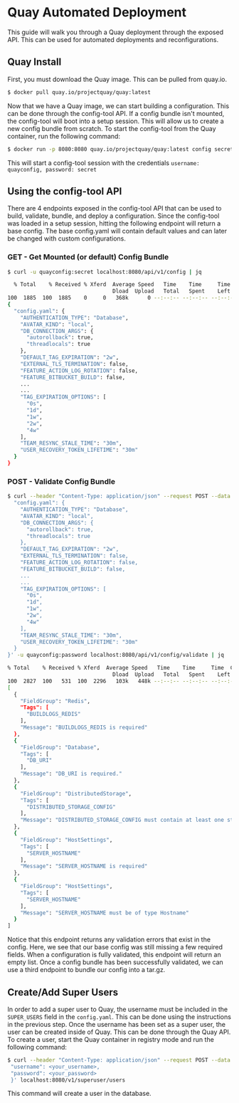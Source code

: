 # Quay Automated Deployment

This guide will walk you through a Quay deployment through the exposed API. This can be used for automated deployments and reconfigurations.

## Quay Install

First, you must download the Quay image. This can be pulled from quay.io.

```bash
$ docker pull quay.io/projectquay/quay:latest
```

Now that we have a Quay image, we can start building a configuration. This can be done through the config-tool API. If a config bundle isn't mounted, the config-tool will boot into a setup session. This will allow us to create a new config bundle from scratch. To start the config-tool from the Quay container, run the following command:

```bash
$ docker run -p 8080:8080 quay.io/projectquay/quay:latest config secret
```

This will start a config-tool session with the credentials `username: quayconfig, password: secret`

## Using the config-tool API

There are 4 endpoints exposed in the config-tool API that can be used to build, validate, bundle, and deploy a configuration. Since the config-tool was loaded in a setup session, hitting the following endpoint will return a base config. The base config.yaml will contain default values and can later be changed with custom configurations.

### GET - Get Mounted (or default) Config Bundle

```bash
$ curl -u quayconfig:secret localhost:8080/api/v1/config | jq

  % Total    % Received % Xferd  Average Speed   Time    Time     Time  Current
                                 Dload  Upload   Total   Spent    Left  Speed
100  1885  100  1885    0     0   368k      0 --:--:-- --:--:-- --:--:--  368k
{
  "config.yaml": {
    "AUTHENTICATION_TYPE": "Database",
    "AVATAR_KIND": "local",
    "DB_CONNECTION_ARGS": {
      "autorollback": true,
      "threadlocals": true
    },
    "DEFAULT_TAG_EXPIRATION": "2w",
    "EXTERNAL_TLS_TERMINATION": false,
    "FEATURE_ACTION_LOG_ROTATION": false,
    "FEATURE_BITBUCKET_BUILD": false,
    ...
    ...
    "TAG_EXPIRATION_OPTIONS": [
      "0s",
      "1d",
      "1w",
      "2w",
      "4w"
    ],
    "TEAM_RESYNC_STALE_TIME": "30m",
    "USER_RECOVERY_TOKEN_LIFETIME": "30m"
  }
}

```

### POST - Validate Config Bundle

```bash
$ curl --header "Content-Type: application/json" --request POST --data '{
  "config.yaml": {
    "AUTHENTICATION_TYPE": "Database",
    "AVATAR_KIND": "local",
    "DB_CONNECTION_ARGS": {
      "autorollback": true,
      "threadlocals": true
    },
    "DEFAULT_TAG_EXPIRATION": "2w",
    "EXTERNAL_TLS_TERMINATION": false,
    "FEATURE_ACTION_LOG_ROTATION": false,
    "FEATURE_BITBUCKET_BUILD": false,
    ...
    ...
    "TAG_EXPIRATION_OPTIONS": [
      "0s",
      "1d",
      "1w",
      "2w",
      "4w"
    ],
    "TEAM_RESYNC_STALE_TIME": "30m",
    "USER_RECOVERY_TOKEN_LIFETIME": "30m"
  }
}' -u quayconfig:password localhost:8080/api/v1/config/validate | jq

% Total    % Received % Xferd  Average Speed   Time    Time     Time  Current
                                 Dload  Upload   Total   Spent    Left  Speed
100  2827  100   531  100  2296   103k   448k --:--:-- --:--:-- --:--:--  552k
[
  {
    "FieldGroup": "Redis",
    "Tags": [
      "BUILDLOGS_REDIS"
    ],
    "Message": "BUILDLOGS_REDIS is required"
  },
  {
    "FieldGroup": "Database",
    "Tags": [
      "DB_URI"
    ],
    "Message": "DB_URI is required."
  },
  {
    "FieldGroup": "DistributedStorage",
    "Tags": [
      "DISTRIBUTED_STORAGE_CONFIG"
    ],
    "Message": "DISTRIBUTED_STORAGE_CONFIG must contain at least one storage location."
  },
  {
    "FieldGroup": "HostSettings",
    "Tags": [
      "SERVER_HOSTNAME"
    ],
    "Message": "SERVER_HOSTNAME is required"
  },
  {
    "FieldGroup": "HostSettings",
    "Tags": [
      "SERVER_HOSTNAME"
    ],
    "Message": "SERVER_HOSTNAME must be of type Hostname"
  }
]
```

Notice that this endpoint returns any validation errors that exist in the config. Here, we see that our base config was still missing a few required fields. When a configuration is fully validated, this endpoint will return an empty list. Once a config bundle has been successfully validated, we can use a third endpoint to bundle our config into a tar.gz.

## Create/Add Super Users

In order to add a super user to Quay, the username must be included in the `SUPER_USERS` field in the `config.yaml`. This can be done using the instructions in the previous step. Once the username has been set as a super user, the user can be created inside of Quay. This can be done through the Quay API. To create a user, start the Quay container in registry mode and run the following command:

```bash
$ curl --header "Content-Type: application/json" --request POST --data '{
 "username": <your_username>,
 "password": <your_password>
 }' localhost:8080/v1/superuser/users

```

This command will create a user in the database.
